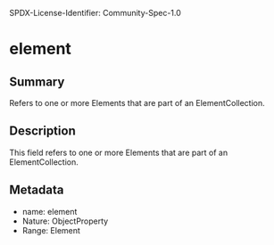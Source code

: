 SPDX-License-Identifier: Community-Spec-1.0

# element

## Summary

Refers to one or more Elements that are part of an ElementCollection.

## Description

This field refers to one or more Elements that are part of an ElementCollection.

## Metadata

- name: element
- Nature: ObjectProperty
- Range: Element
